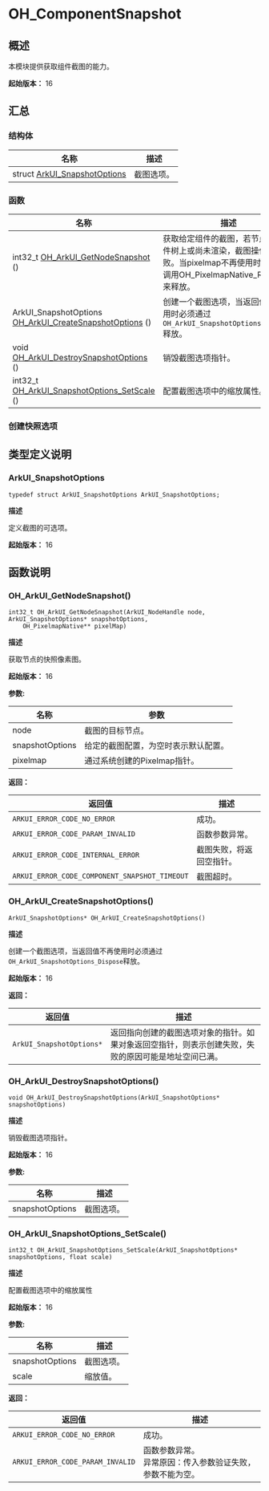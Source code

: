 # OH_ComponentSnapshot


## 概述

本模块提供获取组件截图的能力。

**起始版本：** 16

## 汇总

### 结构体

| 名称 | 描述 | 
| -------- | -------- |
| struct  [ArkUI_SnapshotOptions](native__type_8h.md#ArkUI_SnapshotOptions) | 截图选项。 | 

### 函数

| 名称 | 描述 | 
| -------- | -------- |
| int32_t [OH_ArkUI_GetNodeSnapshot](native__node_8h#OH_ArkUI_GetNodeSnapshot) () | 获取给定组件的截图，若节点不在组件树上或尚未渲染，截图操作将会失败。当pixelmap不再使用时，应通过调用OH_PixelmapNative_Release来释放。 | 
| ArkUI_SnapshotOptions [OH_ArkUI_CreateSnapshotOptions](native__type_8h#OH_ArkUI_CreateSnapshotOptions) () | 创建一个截图选项，当返回值不再使用时必须通过`OH_ArkUI_SnapshotOptions_Dispose`释放。 | 
| void [OH_ArkUI_DestroySnapshotOptions](native__type_8h#OH_ArkUI_DestroySnapshotOptions) () | 销毁截图选项指针。 | 
| int32_t [OH_ArkUI_SnapshotOptions_SetScale](native__type_8h#OH_ArkUI_SnapshotOptions_SetScale) () | 配置截图选项中的缩放属性。 | 

### 创建快照选项

## 类型定义说明

### ArkUI_SnapshotOptions

```
typedef struct ArkUI_SnapshotOptions ArkUI_SnapshotOptions;
```

**描述**

定义截图的可选项。

**起始版本：** 16

## 函数说明

### OH_ArkUI_GetNodeSnapshot()

```
int32_t OH_ArkUI_GetNodeSnapshot(ArkUI_NodeHandle node, ArkUI_SnapshotOptions* snapshotOptions,
    OH_PixelmapNative** pixelMap)
```

**描述**

获取节点的快照像素图。

**起始版本：** 16

**参数:**

| 名称          |  参数                                                     |
| --------------- | ------------------------------------------------------------ |
| node            | 截图的目标节点。                                             |
| snapshotOptions | 给定的截图配置，为空时表示默认配置。              |
| pixelmap        | 通过系统创建的Pixelmap指针。 |

**返回：**

| 返回值                                        | 描述           |
| --------------------------------------------- | -------------- |
| `ARKUI_ERROR_CODE_NO_ERROR`                   | 成功。     |
| `ARKUI_ERROR_CODE_PARAM_INVALID`              | 函数参数异常。    |
| `ARKUI_ERROR_CODE_INTERNAL_ERROR`             | 截图失败，将返回空指针。     |
| `ARKUI_ERROR_CODE_COMPONENT_SNAPSHOT_TIMEOUT` | 截图超时。 |


### OH_ArkUI_CreateSnapshotOptions()

```
ArkUI_SnapshotOptions* OH_ArkUI_CreateSnapshotOptions()
```

**描述**

创建一个截图选项，当返回值不再使用时必须通过`OH_ArkUI_SnapshotOptions_Dispose`释放。

**起始版本：** 16

**返回：**

| 返回值                   | 描述                                                         |
| ------------------------ | ------------------------------------------------------------ |
| `ArkUI_SnapshotOptions*` | 返回指向创建的截图选项对象的指针。如果对象返回空指针，则表示创建失败，失败的原因可能是地址空间已满。 |


### OH_ArkUI_DestroySnapshotOptions()

```
void OH_ArkUI_DestroySnapshotOptions(ArkUI_SnapshotOptions* snapshotOptions)
```

**描述**

销毁截图选项指针。

**起始版本：** 16

**参数:**

| 名称         | 描述         |
| --------------- | ---- |
| snapshotOptions | 截图选项。 |

### OH_ArkUI_SnapshotOptions_SetScale()

```
int32_t OH_ArkUI_SnapshotOptions_SetScale(ArkUI_SnapshotOptions* snapshotOptions, float scale)
```

**描述**

配置截图选项中的缩放属性

**起始版本：** 16

**参数:**

| 名称 | 描述 | 
| -------- | -------- |
| snapshotOptions | 截图选项。 |
| scale           | 缩放值。 |

**返回：**

| 返回值                           | 描述       |
| -------------------------------- | ---------- |
| `ARKUI_ERROR_CODE_NO_ERROR`      | 成功。 |
| `ARKUI_ERROR_CODE_PARAM_INVALID` | 函数参数异常。<br> 异常原因：传入参数验证失败，参数不能为空。 |